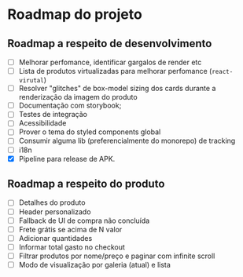 # Roadmap do projeto

## Roadmap a respeito de desenvolvimento

- [ ] Melhorar perfomance, identificar gargalos de render etc
- [ ] Lista de produtos virtualizadas para melhorar perfomance (`react-virutal`)
- [ ] Resolver "glitches" de box-model sizing dos cards durante a renderização da imagem do produto
- [ ] Documentação com storybook;
- [ ] Testes de integração
- [ ] Acessibilidade
- [ ] Prover o tema do styled components global
- [ ] Consumir alguma lib (preferencialmente do monorepo) de tracking
- [ ] i18n
- [x] Pipeline para release de APK.

## Roadmap a respeito do produto

- [ ] Detalhes do produto
- [ ] Header personalizado
- [ ] Fallback de UI de compra não concluída
- [ ] Frete grátis se acima de N valor
- [ ] Adicionar quantidades
- [ ] Informar total gasto no checkout
- [ ] Filtrar produtos por nome/preço e paginar com infinite scroll
- [ ] Modo de visualização por galeria (atual) e lista
